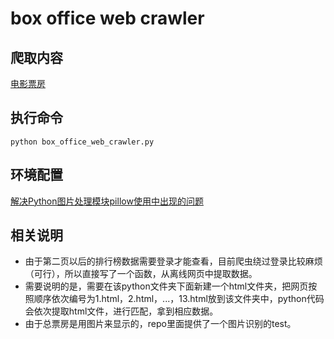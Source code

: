 # box office web crawler

## 爬取内容
[电影票房](http://58921.com)

## 执行命令

`python box_office_web_crawler.py`


## 环境配置

[解决Python图片处理模块pillow使用中出现的问题](http://www.cnblogs.com/runchen0518/p/8989968.html)

## 相关说明
* 由于第二页以后的排行榜数据需要登录才能查看，目前爬虫绕过登录比较麻烦（可行），所以直接写了一个函数，从离线网页中提取数据。
* 需要说明的是，需要在该python文件夹下面新建一个html文件夹，把网页按照顺序依次编号为1.html，2.html，...，13.html放到该文件夹中，python代码会依次提取html文件，进行匹配，拿到相应数据。
* 由于总票房是用图片来显示的，repo里面提供了一个图片识别的test。